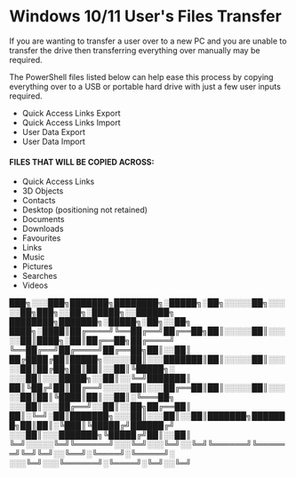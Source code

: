 # Windows 10/11 User's Files Transfer

If you are wanting to transfer a user over to a new PC and you are
unable to transfer the drive then transferring everything over manually
may be required.

The PowerShell files listed below can help ease this process by copying
everything over to a USB or portable hard drive with just a few user 
inputs required.

- Quick Access Links Export
- Quick Access Links Import
- User Data Export
- User Data Import

#### FILES THAT WILL BE COPIED ACROSS:

- Quick Access Links
- 3D Objects
- Contacts
- Desktop (positioning not retained)
- Documents
- Downloads
- Favourites
- Links
- Music
- Pictures
- Searches
- Videos




███╗░░░███╗███████╗████████╗░█████╗░██╗░░░░░██╗░░░░░██╗███╗░░██╗░█████╗░░██████╗  ████████╗███████╗░█████╗░██╗░░██╗
████╗░████║██╔════╝╚══██╔══╝██╔══██╗██║░░░░░██║░░░░░██║████╗░██║██╔══██╗██╔════╝  ╚══██╔══╝██╔════╝██╔══██╗██║░░██║
██╔████╔██║█████╗░░░░░██║░░░███████║██║░░░░░██║░░░░░██║██╔██╗██║██║░░██║╚█████╗░  ░░░██║░░░█████╗░░██║░░╚═╝███████║
██║╚██╔╝██║██╔══╝░░░░░██║░░░██╔══██║██║░░░░░██║░░░░░██║██║╚████║██║░░██║░╚═══██╗  ░░░██║░░░██╔══╝░░██║░░██╗██╔══██║
██║░╚═╝░██║███████╗░░░██║░░░██║░░██║███████╗███████╗██║██║░╚███║╚█████╔╝██████╔╝  ░░░██║░░░███████╗╚█████╔╝██║░░██║
╚═╝░░░░░╚═╝╚══════╝░░░╚═╝░░░╚═╝░░╚═╝╚══════╝╚══════╝╚═╝╚═╝░░╚══╝░╚════╝░╚═════╝░  ░░░╚═╝░░░╚══════╝░╚════╝░╚═╝░░╚═╝
